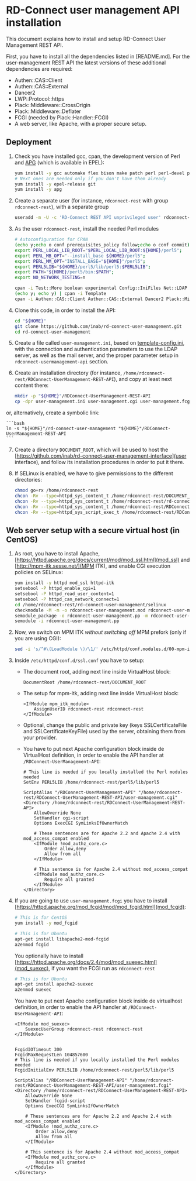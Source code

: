 # RD-Connect user management API installation

This document explains how to install and setup RD-Connect User Management REST API.

First, you have to install all the dependencies listed in [README.md]. For the user-management REST API the latest versions of these additional dependencies are required:

* Authen::CAS::Client
* Authen::CAS::External
* Dancer2
* LWP::Protocol::https
* Plack::Middleware::CrossOrigin
* Plack::Middleware::Deflater
* FCGI	(needed by Plack::Handler::FCGI)
* A web server, like Apache, with a proper secure setup.

## Deployment
1. Check you have installed gcc, cpan, the development version of Perl and [APG](http://www.adel.nursat.kz/apg/ "Another Password Generator") (which is available in EPEL):

	```bash
	yum install -y gcc automake flex bison make patch perl perl-devel perl-CPAN perl-Net-IDN-Encode perl-IO-Compress perl-Net-SSLeay perl-Crypt-SSLeay perl-XML-LibXML
	# Next ones are needed only if you don't have them already
	yum install -y epel-release git
	yum install -y apg
	```
	
2. Create a separate user (for instance, `rdconnect-rest` with group `rdconnect-rest`), with a separate group

	```bash
	useradd -m -U -c 'RD-Connect REST API unprivileged user' rdconnect-rest
	```

3. As the user `rdconnect-rest`, install the needed Perl modules

	```bash
	# Autoconfiguration for CPAN
	(echo y;echo o conf prerequisites_policy follow;echo o conf commit)|cpan
	export PERL_LOCAL_LIB_ROOT="$PERL_LOCAL_LIB_ROOT:${HOME}/perl5";
	export PERL_MB_OPT="--install_base ${HOME}/perl5";
	export PERL_MM_OPT="INSTALL_BASE="${HOME}"/perl5";
	export PERL5LIB="${HOME}/perl5/lib/perl5:$PERL5LIB";
	export PATH="${HOME}/perl5/bin:$PATH";
	export NO_NETWORK_TESTING=n
	
	cpan -i Test::More boolean experimental Config::IniFiles Net::LDAP MIME::Base64 Digest::MD5 Digest::SHA1 JSON::Validator Email::Address Email::MIME Email::Sender::Transport::SMTPS Env File::MimeInfo Text::Unidecode
	(echo y; echo y) | cpan -i Template
	cpan -i Authen::CAS::Client Authen::CAS::External Dancer2 Plack::Middleware::CrossOrigin Plack::Middleware::Deflater FCGI
	```

4. Clone this code, in order to install the API:

	```bash
	cd "${HOME}"
	git clone https://github.com/inab/rd-connect-user-management.git
	cd rd-connect-user-management
	```

5. Create a file called `user-management.ini`, based on [template-config.ini](template-config.ini), with the connection and authentication parameters to use the LDAP server, as well as the mail server, and the proper parameter setup in `rdconnect-usermanagement-api` section.

6. Create an installation directory (for instance, `/home/rdconnect-rest/RDConnect-UserManagement-REST-API`), and copy at least next content there:

	```bash
	mkdir -p "${HOME}"/RDConnect-UserManagement-REST-API
	cp -dpr user-management.ini user-management.cgi user-management.fcgi user-management.psgi libs "${HOME}"/RDConnect-UserManagement-REST-API
	```

  or, alternatively, create a symbolic link:
  
	```bash
	ln -s "${HOME}"/rd-connect-user-management "${HOME}"/RDConnect-UserManagement-REST-API
	```

7. Create a directory `DOCUMENT_ROOT`, which will be used to host the [https://github.com/inab/rd-connect-user-management-interface](user interface), and follow its installation procedures in order to put it there.

8. If SELinux is enabled, we have to give permissions to the different directories:

	```bash
	chmod go+rx /home/rdconnect-rest
	chcon -Rv --type=httpd_sys_content_t /home/rdconnect-rest/DOCUMENT_ROOT
	chcon -Rv --type=httpd_sys_content_t /home/rdconnect-rest/rd-connect-user-management
	chcon -Rv --type=httpd_sys_content_t /home/rdconnect-rest/RDConnect-UserManagement-REST-API
	chcon -Rv --type=httpd_sys_script_exec_t /home/rdconnect-rest/RDConnect-UserManagement-REST-API/user-management.cgi
	```

## Web server setup with a secure virtual host (in CentOS)

1. As root, you have to install Apache, [https://httpd.apache.org/docs/current/mod/mod_ssl.html](mod_ssl) and [http://mpm-itk.sesse.net/](MPM ITK), and enable CGI execution policies on SELinux:
	
	```bash
	yum install -y httpd mod_ssl httpd-itk
	setsebool -P httpd_enable_cgi=1
	setsebool -P httpd_read_user_content=1
	setsebool -P httpd_can_network_connect=1
	cd /home/rdconnect-rest/rd-connect-user-management/selinux
	checkmodule -M -m -o rdconnect-user-management.mod rdconnect-user-management.te
	semodule_package -o rdconnect-user-management.pp -m rdconnect-user-management.mod
	semodule -i rdconnect-user-management.pp
	```

2. Now, we switch on MPM ITK *without switching off* MPM prefork (only if you are using CGI):

	```bash
	sed -i 's/^#\(LoadModule \)/\1/' /etc/httpd/conf.modules.d/00-mpm-itk.conf
	```

3. Inside `/etc/httpd/conf.d/ssl.conf` you have to setup:

	* The document root, adding next line inside VirtualHost block:
	
		```
		DocumentRoot /home/rdconnect-rest/DOCUMENT_ROOT
		```
	
	* The setup for mpm-itk, adding next line inside VirtualHost block:
	
		```
		<IfModule mpm_itk_module>
			AssignUserID rdconnect-rest rdconnect-rest
		</IfModule>
		```
	
	* Optional, change the public and private key (keys SSLCertificateFile and SSLCertificateKeyFile) used by the server, obtaining them from your provider.


	* You have to put next Apache configuration block inside de VirtualHost definition, in order to enable the API handler at `/RDConnect-UserManagement-API`:
	
		```
		# This line is needed if you locally installed the Perl modules needed
		SetEnv PERL5LIB /home/rdconnect-rest/perl5/lib/perl5
		
		ScriptAlias "/RDConnect-UserManagement-API" "/home/rdconnect-rest/RDConnect-UserManagement-REST-API/user-management.cgi"
		<Directory /home/rdconnect-rest/RDConnect-UserManagement-REST-API>
			AllowOverride None
			SetHandler cgi-script
			Options ExecCGI SymLinksIfOwnerMatch
			
			# These sentences are for Apache 2.2 and Apache 2.4 with mod_access_compat enabled
			<IfModule !mod_authz_core.c>
				Order allow,deny
				Allow from all
			</IfModule>
			
			# This sentence is for Apache 2.4 without mod_access_compat
			<IfModule mod_authz_core.c>
				Require all granted
			</IfModule>
		</Directory>
		```
	
5. If you are going to use `user-management.fcgi` you have to install [https://httpd.apache.org/mod_fcgid/mod/mod_fcgid.html](mod_fcgid):

	
	```bash
	# This is for CentOS
	yum install -y mod_fcgid
	```
	
	```bash
	# This is for Ubuntu
	apt-get install libapache2-mod-fcgid
	a2enmod fcgid
	```
	
	You optionally have to install [https://httpd.apache.org/docs/2.4/mod/mod_suexec.html](mod_suexec), if you want the FCGI run as `rdconnect-rest`
	
	```bash
	# This is for Ubuntu
	apt-get install apache2-suexec
	a2enmod suexec
	```

	You have to put next Apache configuration block inside de virtualhost definition, in order to enable the API handler at `/RDConnect-UserManagement-API`:
	
	```
	<IfModule mod_suexec>
		SuexecUserGroup rdconnect-rest rdconnect-rest
	</IfModule>
	
	
	FcgidIOTimeout 300
	FcgidMaxRequestLen 104857600
	# This line is needed if you locally installed the Perl modules needed
	FcgidInitialEnv PERL5LIB /home/rdconnect-rest/perl5/lib/perl5
	
	ScriptAlias "/RDConnect-UserManagement-API" "/home/rdconnect-rest/RDConnect-UserManagement-REST-API/user-management.fcgi"
	<Directory /home/rdconnect-rest/RDConnect-UserManagement-REST-API>
		AllowOverride None
		SetHandler fcgid-script
		Options ExecCGI SymLinksIfOwnerMatch
		
		# These sentences are for Apache 2.2 and Apache 2.4 with mod_access_compat enabled
		<IfModule !mod_authz_core.c>
			Order allow,deny
			Allow from all
		</IfModule>
		
		# This sentence is for Apache 2.4 without mod_access_compat
		<IfModule mod_authz_core.c>
			Require all granted
		</IfModule>
	</Directory>
	```
